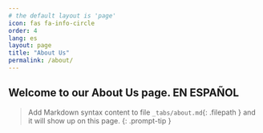 ```yaml
---
# the default layout is 'page'
icon: fas fa-info-circle
order: 4
lang: es
layout: page
title: "About Us"
permalink: /about/
---
```

Welcome to our About Us page. EN ESPAÑOL
---

> Add Markdown syntax content to file `_tabs/about.md`{: .filepath } and it will show up on this page.
{: .prompt-tip }
